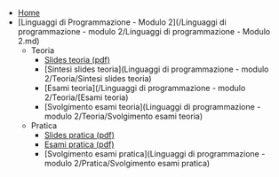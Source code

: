 <!-- docs/_sidebar.md --> 

* [Home](/) 
* [Linguaggi di Programmazione - Modulo 2](/Linguaggi di programmazione - modulo 2/Linguaggi di programmazione - Modulo 2.md)
  * Teoria
    * [Slides teoria (pdf)](https://www.kanaan.xyz/unitn/Linguaggi%20di%20programmazione%20-%20modulo%202/Teoria/Slides%20teoria.pdf)
    * [Sintesi slides teoria](Linguaggi di programmazione - modulo 2/Teoria/Sintesi slides teoria)
    * [Esami teoria](/Linguaggi di programmazione - modulo 2/Teoria/[Esami teoria) 
    * [Svolgimento esami teoria](Linguaggi di programmazione - modulo 2/Teoria/Svolgimento esami teoria)
  * Pratica
    * [Slides pratica (pdf)](https://www.kanaan.xyz/unitn/Linguaggi%20di%20programmazione%20-%20modulo%202/Pratica/Slides%20pratica.pdf)
    * [Esami pratica (pdf)](https://www.kanaan.xyz/unitn/Linguaggi%20di%20programmazione%20-%20modulo%202/Pratica/Esami%20pratica.pdf)
    * [Svolgimento esami pratica](Linguaggi di programmazione - modulo 2/Pratica/Svolgimento esami pratica)

